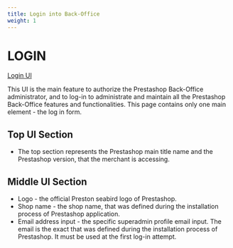 ```yaml
---
title: Login into Back-Office
weight: 1
---
```

# LOGIN

[Login UI](static/login.png)

This UI is the main feature to authorize the Prestashop Back-Office administrator, and to log-in to administrate and maintain all the Prestashop Back-Office  features and functionalities. This page contains only one main element - the log in form.

## Top UI Section

- The top section represents the Prestashop main title name and the Prestashop version, that the merchant is accessing.

## Middle UI Section

- Logo - the official Preston seabird logo of Prestashop.
- Shop name - the shop name, that was defined during the installation process of Prestashop application.
- Email address input - the specific superadmin profile email input. The email is the exact that was defined during the installation process of Prestashop. It must be used at the first log-in attempt. 

